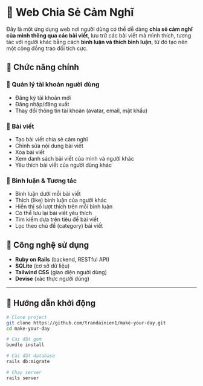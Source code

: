 # 📝 Web Chia Sẻ Cảm Nghĩ

Đây là một ứng dụng web nơi người dùng có thể dễ dàng **chia sẻ cảm nghĩ của mình thông qua các bài viết**, lưu trữ các bài viết mà mình thích, tương tác với người khác bằng cách **bình luận và thích bình luận**, từ đó tạo nên một cộng đồng trao đổi tích cực.

## 🔑 Chức năng chính

### 👤 Quản lý tài khoản người dùng
- Đăng ký tài khoản mới
- Đăng nhập/đăng xuất
- Thay đổi thông tin tài khoản (avatar, email, mật khẩu)

### 📝 Bài viết
- Tạo bài viết chia sẻ cảm nghĩ
- Chỉnh sửa nội dung bài viết
- Xóa bài viết
- Xem danh sách bài viết của mình và người khác
- Yêu thích bài viết của người dùng khác

### 💬 Bình luận & Tương tác
- Bình luận dưới mỗi bài viết
- Thích (like) bình luận của người khác
- Hiển thị số lượt thích trên mỗi bình luận
- Có thể lưu lại bài viết yêu thích
- Tìm kiếm dựa trên tiêu đề bài viết
- Lọc theo chủ đề (category) bài viết

## 📌 Công nghệ sử dụng
- **Ruby on Rails** (backend, RESTful API)
- **SQLite** (cơ sở dữ liệu)
- **Tailwind CSS** (giao diện người dùng)
- **Devise** (xác thực người dùng)

---

## 🚀 Hướng dẫn khởi động

```bash
# Clone project
git clone https://github.com/trandainien1/make-your-day.git
cd make-your-day

# Cài đặt gem
bundle install

# Cài đặt database
rails db:migrate

# Chạy server
rails server
```

